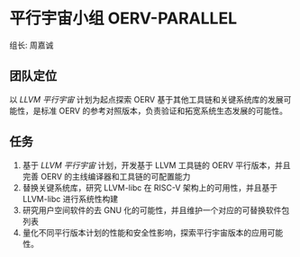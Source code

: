 # 平行宇宙小组 **OERV-PARALLEL**

组长: 周嘉诚

## 团队定位

以 *LLVM 平行宇宙* 计划为起点探索 OERV 基于其他工具链和关键系统库的发展可能性，是标准 OERV 的参考对照版本，负责验证和拓宽系统生态发展的可能性。

## 任务

1. 基于  *LLVM 平行宇宙*  计划，开发基于 LLVM 工具链的 OERV 平行版本，并且完善 OERV 的主线编译器和工具链的可配置能力
2. 替换关键系统库，研究 LLVM-libc 在 RISC-V 架构上的可用性，并且基于 LLVM-libc 进行系统性构建
3. 研究用户空间软件的去 GNU 化的可能性，并且维护一个对应的可替换软件包列表
4. 量化不同平行版本计划的性能和安全性影响，探索平行宇宙版本的应用可能性。
